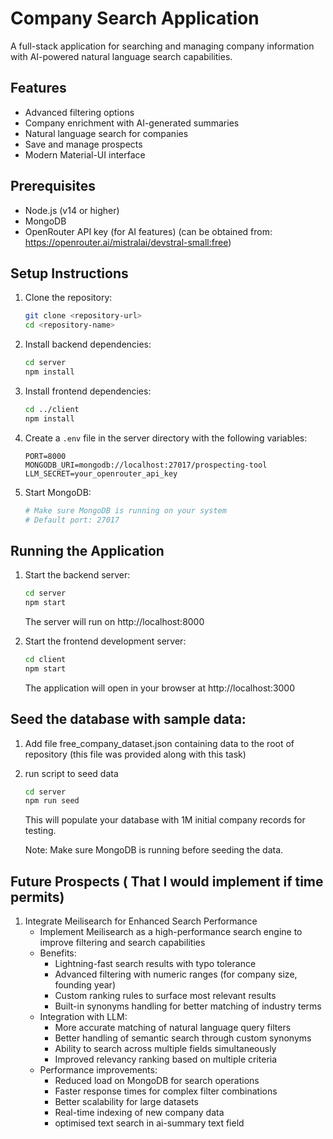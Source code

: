 # Company Search Application

A full-stack application for searching and managing company information with AI-powered natural language search capabilities.

## Features

- Advanced filtering options
- Company enrichment with AI-generated summaries
- Natural language search for companies
- Save and manage prospects
- Modern Material-UI interface

## Prerequisites

- Node.js (v14 or higher)
- MongoDB
- OpenRouter API key (for AI features) (can be obtained from: https://openrouter.ai/mistralai/devstral-small:free)

## Setup Instructions

1. Clone the repository:
   ```bash
   git clone <repository-url>
   cd <repository-name>
   ```

2. Install backend dependencies:
   ```bash
   cd server
   npm install
   ```

3. Install frontend dependencies:
   ```bash
   cd ../client
   npm install
   ```

4. Create a `.env` file in the server directory with the following variables:
   ```
   PORT=8000
   MONGODB_URI=mongodb://localhost:27017/prospecting-tool
   LLM_SECRET=your_openrouter_api_key
   ```

5. Start MongoDB:
   ```bash
   # Make sure MongoDB is running on your system
   # Default port: 27017
   ```

## Running the Application

1. Start the backend server:
   ```bash
   cd server
   npm start
   ```
   The server will run on http://localhost:8000

2. Start the frontend development server:
   ```bash
   cd client
   npm start
   ```
   The application will open in your browser at http://localhost:3000

## Seed the database with sample data:

1. Add file free_company_dataset.json containing data to the root of repository (this file was provided along with this task)

2. run script to seed data
   ```bash
   cd server
   npm run seed
   ```
   This will populate your database with 1M initial company records for testing.
   
   Note: Make sure MongoDB is running before seeding the data.

## Future Prospects ( That I would implement if time permits)

1. Integrate Meilisearch for Enhanced Search Performance
   - Implement Meilisearch as a high-performance search engine to improve filtering and search capabilities
   - Benefits:
     - Lightning-fast search results with typo tolerance
     - Advanced filtering with numeric ranges (for company size, founding year)
     - Custom ranking rules to surface most relevant results
     - Built-in synonyms handling for better matching of industry terms
   - Integration with LLM:
     - More accurate matching of natural language query filters
     - Better handling of semantic search through custom synonyms
     - Ability to search across multiple fields simultaneously
     - Improved relevancy ranking based on multiple criteria
   - Performance improvements:
     - Reduced load on MongoDB for search operations
     - Faster response times for complex filter combinations
     - Better scalability for large datasets
     - Real-time indexing of new company data
     - optimised text search in ai-summary text field